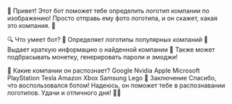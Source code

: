 🤖 Привет!
Этот бот поможет тебе определить логотип компании по изображению! Просто отправь ему фото логотипа, и он  скажет, какая это компания. 🚀

🔍 Что умеет бот?
📸 Определяет логотипы популярных компаний
📜 Выдает краткую информацию о найденной компании
🎲 Также может подбрасывать монетку, генерировать пароли и эмоджи!

🏢 Какие компании он распознает?
Google
Nvidia
Apple
Microsoft
PlayStation
Tesla
Amazon
Xbox
Samsung
Lego
👋 Заключение
Спасибо, что воспользовался ботом! Надеюсь, он поможет тебе в распознавании логотипов. Удачи и отличного дня! 🚀✨
